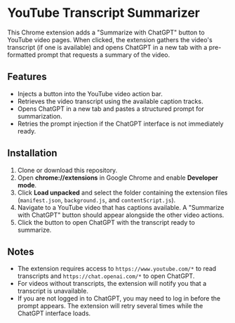 # YouTube Transcript Summarizer

This Chrome extension adds a "Summarize with ChatGPT" button to YouTube video pages. When clicked, the extension gathers the video's transcript (if one is available) and opens ChatGPT in a new tab with a pre-formatted prompt that requests a summary of the video.

## Features

- Injects a button into the YouTube video action bar.
- Retrieves the video transcript using the available caption tracks.
- Opens ChatGPT in a new tab and pastes a structured prompt for summarization.
- Retries the prompt injection if the ChatGPT interface is not immediately ready.

## Installation

1. Clone or download this repository.
2. Open **chrome://extensions** in Google Chrome and enable **Developer mode**.
3. Click **Load unpacked** and select the folder containing the extension files (`manifest.json`, `background.js`, and `contentScript.js`).
4. Navigate to a YouTube video that has captions available. A "Summarize with ChatGPT" button should appear alongside the other video actions.
5. Click the button to open ChatGPT with the transcript ready to summarize.

## Notes

- The extension requires access to `https://www.youtube.com/*` to read transcripts and `https://chat.openai.com/*` to open ChatGPT.
- For videos without transcripts, the extension will notify you that a transcript is unavailable.
- If you are not logged in to ChatGPT, you may need to log in before the prompt appears. The extension will retry several times while the ChatGPT interface loads.
